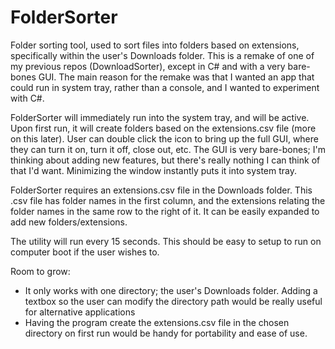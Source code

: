 # FolderSorter

Folder sorting tool, used to sort files into folders based on extensions, specifically within the user's Downloads folder. This is a remake of one of my previous repos (DownloadSorter), except in C# and with a very bare-bones GUI. The main reason for the remake was that I wanted an app that could run in system tray, rather than a console, and I wanted to experiment with C#.

FolderSorter will immediately run into the system tray, and will be active. Upon first run, it will create folders based on the extensions.csv file (more on this later). User can double click the icon to bring up the full GUI, where they can turn it on, turn it off, close out, etc. The GUI is very bare-bones; I'm thinking about adding new features, but there's really nothing I can think of that I'd want. Minimizing the window instantly puts it into system tray.

FolderSorter requires an extensions.csv file in the Downloads folder. This .csv file has folder names in the first column, and the extensions relating the folder names in the same row to the right of it. It can be easily expanded to add new folders/extensions.

The utility will run every 15 seconds.
This should be easy to setup to run on computer boot if the user wishes to.

Room to grow: 
* It only works with one directory; the user's Downloads folder. Adding a textbox so the user can modify the directory path would be really useful for alternative applications
* Having the program create the extensions.csv file in the chosen directory on first run would be handy for portability and ease of use. 
